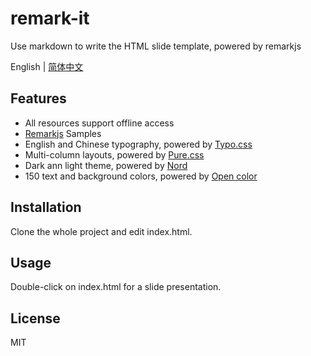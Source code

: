 # remark-it

Use markdown to write the HTML slide template, powered by remarkjs

English | [简体中文](README.md)

## Features

- All resources support offline access
- [Remarkjs](https://github.com/gnab/remark) Samples
- English and Chinese typography, powered by [Typo.css](https://github.com/sofish/typo.css)
- Multi-column layouts, powered by [Pure.css](https://github.com/pure-css/pure)
- Dark ann light theme, powered by [Nord](https://github.com/arcticicestudio/nord)
- 150 text and background colors, powered by [Open color](https://github.com/yeun/open-color)

## Installation

Clone the whole project and edit index.html.

## Usage

Double-click on index.html for a slide presentation.

## License

MIT
